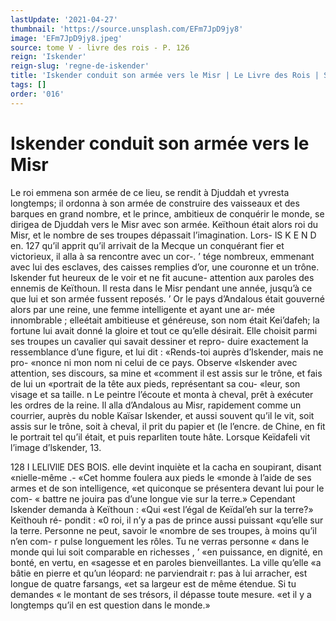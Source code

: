 ```yaml
---
lastUpdate: '2021-04-27'
thumbnail: 'https://source.unsplash.com/EFm7JpD9jy8'
image: 'EFm7JpD9jy8.jpeg'
source: tome V - livre des rois - P. 126
reign: 'Iskender'
reign-slug: 'regne-de-iskender'
title: 'Iskender conduit son armée vers le Misr | Le Livre des Rois | Shâhnâmeh'
tags: []
order: '016'
---
```


# Iskender conduit son armée vers le Misr

Le roi emmena son armée de ce lieu, se rendit à Djuddah et yvresta longtemps; il ordonna à son armée de construire des vaisseaux et des barques en grand nombre, et le prince, ambitieux de conquérir le monde, se dirigea de Djuddah vers le Misr avec son armée. Keïthoun était alors roi du Misr, et le nombre de ses troupes dépassait l’imagination. Lors-
lS K E N D en. 127 qu’il apprit qu’il arrivait de la Mecque un conquérant
fier et victorieux, il alla à sa rencontre avec un cor-. ’ tége nombreux, emmenant avec lui des esclaves, des caisses remplies d’or, une couronne et un trône. Iskender fut heureux de le voir et ne fit aucune- attention aux paroles des ennemis de Keïthoun. Il resta dans le Misr pendant une année, jusqu’à ce que
lui et son armée fussent reposés. ’
Or le pays d’Andalous était gouverné alors par
une reine, une femme intelligente et ayant une ar- mée innombrable ; elleétait ambitieuse et généreuse,
son nom était Kei’dafeh; la fortune lui avait donné
la gloire et tout ce qu’elle désirait. Elle choisit parmi
ses troupes un cavalier qui savait dessiner et repro- duire exactement la ressemblance d’une figure, et
lui dit : «Rends-toi auprès d’Iskender, mais ne pro-
«nonce ni mon nom ni celui de ce pays. Observe «Iskender avec attention, ses discours, sa mine et «comment il est assis sur le trône, et fais de lui un «portrait de la tête aux pieds, représentant sa cou- «leur, son visage et sa taille. n Le peintre l’écoute et monta à cheval, prêt à exécuter les ordres de la reine. Il alla d’Andalous au Misr, rapidement comme un courrier, auprès du noble Kaïsar Iskender, et aussi souvent qu’il le vit, soit assis sur le trône, soit
à cheval, il prit du papier et (le l’encre. de Chine, en fit le portrait tel qu’il était, et puis reparliten toute hâte. Lorsque Keïdafeli vit l’image d’lskender, 13.

128 I LELlVllE DES BOIS.
elle devint inquiète et la cacha en soupirant, disant «nielle-même .- «Cet homme foulera aux pieds le «monde à l’aide de ses armes et de son intelligence,
«et quiconque se présentera devant lui pour le com-
« battre ne jouira pas d’une longue vie sur la terre.»
Cependant Iskender demanda à Keïthoun : «Qui «est l’égal de Keïdal’eh sur la terre?» Keïthouh ré-
pondit : «0 roi, il n’y a pas de prince aussi puissant «qu’elle sur la terre. Personne ne peut, savoir le «nombre de ses troupes, à moins qu’il n’en com-
r pulse longuement les rôles. Tu ne verras personne « dans le monde qui lui soit comparable en richesses , ’ «en puissance, en dignité, en bonté, en vertu, en «sagesse et en paroles bienveillantes. La ville qu’elle
«a bâtie en pierre et qu’un léopard: ne parviendrait
r: pas à lui arracher, est longue de quatre farsangs, «et sa largeur est de même étendue. Si tu demandes
« le montant de ses trésors, il dépasse toute mesure.
«et il y a longtemps qu’il en est question dans le monde.»
